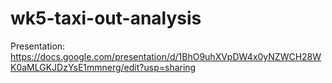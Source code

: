 # wk5-taxi-out-analysis

Presentation:
https://docs.google.com/presentation/d/1BhO9uhXVpDW4x0yNZWCH28WK0aMLGKJDzYsE1mmnerg/edit?usp=sharing
